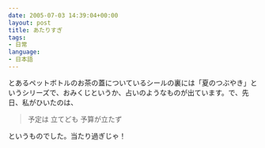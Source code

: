 ```yaml
---
date: 2005-07-03 14:39:04+00:00
layout: post
title: あたりすぎ
tags:
- 日常
language:
- 日本語
---
```


とあるペットボトルのお茶の蓋についているシールの裏には「夏のつぶやき」というシリーズで、おみくじというか、占いのようなものが出ています。で、先日、私がひいたのは、


<blockquote>予定は
立てども
予算が立たず</blockquote>


というものでした。当たり過ぎじゃ！
